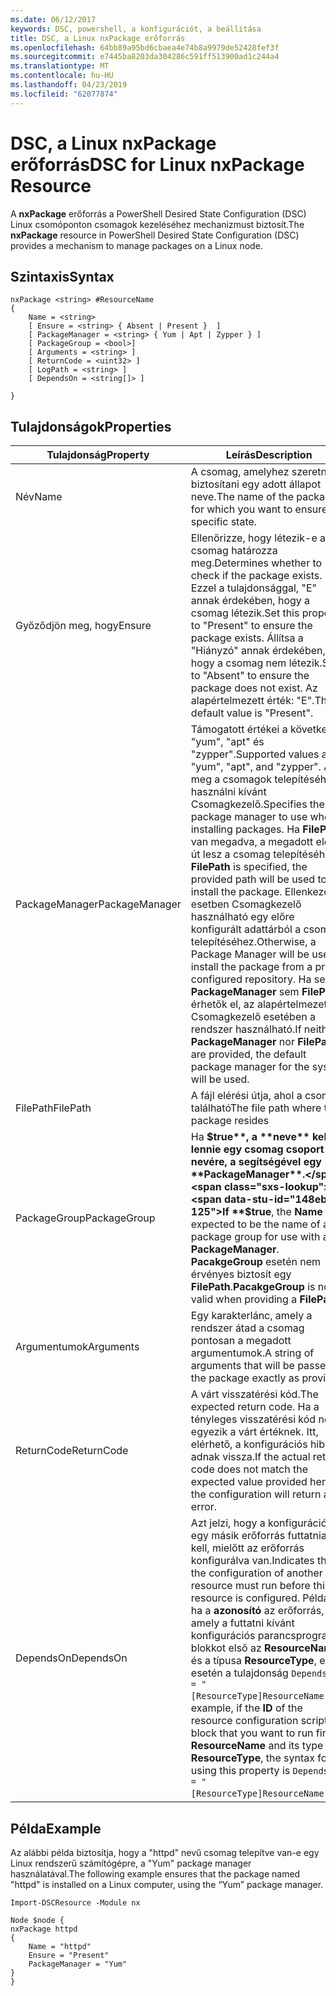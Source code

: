 ```yaml
---
ms.date: 06/12/2017
keywords: DSC, powershell, a konfigurációt, a beállítása
title: DSC, a Linux nxPackage erőforrás
ms.openlocfilehash: 64bb89a95bd6cbaea4e74b8a9979de52428fef3f
ms.sourcegitcommit: e7445ba8203da304286c591ff513900ad1c244a4
ms.translationtype: MT
ms.contentlocale: hu-HU
ms.lasthandoff: 04/23/2019
ms.locfileid: "62077874"
---
```

# <a name="dsc-for-linux-nxpackage-resource"></a><span data-ttu-id="148eb-103">DSC, a Linux nxPackage erőforrás</span><span class="sxs-lookup"><span data-stu-id="148eb-103">DSC for Linux nxPackage Resource</span></span>

<span data-ttu-id="148eb-104">A **nxPackage** erőforrás a PowerShell Desired State Configuration (DSC) Linux csomóponton csomagok kezeléséhez mechanizmust biztosít.</span><span class="sxs-lookup"><span data-stu-id="148eb-104">The **nxPackage** resource in PowerShell Desired State Configuration (DSC) provides a mechanism to manage packages on a Linux node.</span></span>

## <a name="syntax"></a><span data-ttu-id="148eb-105">Szintaxis</span><span class="sxs-lookup"><span data-stu-id="148eb-105">Syntax</span></span>

```
nxPackage <string> #ResourceName
{
    Name = <string>
    [ Ensure = <string> { Absent | Present }  ]
    [ PackageManager = <string> { Yum | Apt | Zypper } ]
    [ PackageGroup = <bool>]
    [ Arguments = <string> ]
    [ ReturnCode = <uint32> ]
    [ LogPath = <string> ]
    [ DependsOn = <string[]> ]

}
```

## <a name="properties"></a><span data-ttu-id="148eb-106">Tulajdonságok</span><span class="sxs-lookup"><span data-stu-id="148eb-106">Properties</span></span>

|  <span data-ttu-id="148eb-107">Tulajdonság</span><span class="sxs-lookup"><span data-stu-id="148eb-107">Property</span></span> |  <span data-ttu-id="148eb-108">Leírás</span><span class="sxs-lookup"><span data-stu-id="148eb-108">Description</span></span> |
|---|---|
| <span data-ttu-id="148eb-109">Név</span><span class="sxs-lookup"><span data-stu-id="148eb-109">Name</span></span>| <span data-ttu-id="148eb-110">A csomag, amelyhez szeretne biztosítani egy adott állapot neve.</span><span class="sxs-lookup"><span data-stu-id="148eb-110">The name of the package for which you want to ensure a specific state.</span></span>|
| <span data-ttu-id="148eb-111">Győződjön meg, hogy</span><span class="sxs-lookup"><span data-stu-id="148eb-111">Ensure</span></span>| <span data-ttu-id="148eb-112">Ellenőrizze, hogy létezik-e a csomag határozza meg.</span><span class="sxs-lookup"><span data-stu-id="148eb-112">Determines whether to check if the package exists.</span></span> <span data-ttu-id="148eb-113">Ezzel a tulajdonsággal, "E" annak érdekében, hogy a csomag létezik.</span><span class="sxs-lookup"><span data-stu-id="148eb-113">Set this property to "Present" to ensure the package exists.</span></span> <span data-ttu-id="148eb-114">Állítsa a "Hiányzó" annak érdekében, hogy a csomag nem létezik.</span><span class="sxs-lookup"><span data-stu-id="148eb-114">Set it to "Absent" to ensure the package does not exist.</span></span> <span data-ttu-id="148eb-115">Az alapértelmezett érték: "E".</span><span class="sxs-lookup"><span data-stu-id="148eb-115">The default value is "Present".</span></span>|
| <span data-ttu-id="148eb-116">PackageManager</span><span class="sxs-lookup"><span data-stu-id="148eb-116">PackageManager</span></span>| <span data-ttu-id="148eb-117">Támogatott értékei a következők: "yum", "apt" és "zypper".</span><span class="sxs-lookup"><span data-stu-id="148eb-117">Supported values are "yum", "apt", and "zypper".</span></span> <span data-ttu-id="148eb-118">Adja meg a csomagok telepítéséhez használni kívánt Csomagkezelő.</span><span class="sxs-lookup"><span data-stu-id="148eb-118">Specifies the package manager to use when installing packages.</span></span> <span data-ttu-id="148eb-119">Ha **FilePath** van megadva, a megadott elérési út lesz a csomag telepítéséhez.</span><span class="sxs-lookup"><span data-stu-id="148eb-119">If **FilePath** is specified, the provided path will be used to install the package.</span></span> <span data-ttu-id="148eb-120">Ellenkező esetben Csomagkezelő használható egy előre konfigurált adattárból a csomag telepítéséhez.</span><span class="sxs-lookup"><span data-stu-id="148eb-120">Otherwise, a Package Manager will be used to install the package from a pre-configured repository.</span></span> <span data-ttu-id="148eb-121">Ha sem **PackageManager** sem **FilePath** érhetők el, az alapértelmezett Csomagkezelő esetében a rendszer használható.</span><span class="sxs-lookup"><span data-stu-id="148eb-121">If neither **PackageManager** nor **FilePath** are provided, the default package manager for the system will be used.</span></span>|
| <span data-ttu-id="148eb-122">FilePath</span><span class="sxs-lookup"><span data-stu-id="148eb-122">FilePath</span></span>| <span data-ttu-id="148eb-123">A fájl elérési útja, ahol a csomag található</span><span class="sxs-lookup"><span data-stu-id="148eb-123">The file path where the package resides</span></span>|
| <span data-ttu-id="148eb-124">PackageGroup</span><span class="sxs-lookup"><span data-stu-id="148eb-124">PackageGroup</span></span>| <span data-ttu-id="148eb-125">Ha **$true**, a **neve** kell lennie egy csomag csoport nevére, a segítségével egy **PackageManager**.</span><span class="sxs-lookup"><span data-stu-id="148eb-125">If **$true**, the **Name** is expected to be the name of a package group for use with a **PackageManager**.</span></span> <span data-ttu-id="148eb-126">**PacakgeGroup** esetén nem érvényes biztosít egy **FilePath**.</span><span class="sxs-lookup"><span data-stu-id="148eb-126">**PacakgeGroup** is not valid when providing a **FilePath**.</span></span>|
| <span data-ttu-id="148eb-127">Argumentumok</span><span class="sxs-lookup"><span data-stu-id="148eb-127">Arguments</span></span>| <span data-ttu-id="148eb-128">Egy karakterlánc, amely a rendszer átad a csomag pontosan a megadott argumentumok.</span><span class="sxs-lookup"><span data-stu-id="148eb-128">A string of arguments that will be passed to the package exactly as provided.</span></span>|
| <span data-ttu-id="148eb-129">ReturnCode</span><span class="sxs-lookup"><span data-stu-id="148eb-129">ReturnCode</span></span>| <span data-ttu-id="148eb-130">A várt visszatérési kód.</span><span class="sxs-lookup"><span data-stu-id="148eb-130">The expected return code.</span></span> <span data-ttu-id="148eb-131">Ha a tényleges visszatérési kód nem egyezik a várt értéknek. Itt, elérhető, a konfigurációs hibát adnak vissza.</span><span class="sxs-lookup"><span data-stu-id="148eb-131">If the actual return code does not match the expected value provided here, the configuration will return an error.</span></span>|
| <span data-ttu-id="148eb-132">DependsOn</span><span class="sxs-lookup"><span data-stu-id="148eb-132">DependsOn</span></span> | <span data-ttu-id="148eb-133">Azt jelzi, hogy a konfigurációt egy másik erőforrás futtatnia kell, mielőtt az erőforrás konfigurálva van.</span><span class="sxs-lookup"><span data-stu-id="148eb-133">Indicates that the configuration of another resource must run before this resource is configured.</span></span> <span data-ttu-id="148eb-134">Például ha a **azonosító** az erőforrás, amely a futtatni kívánt konfigurációs parancsprogram-blokkot első az **ResourceName** és a típusa **ResourceType**, ezzel esetén a tulajdonság `DependsOn = "[ResourceType]ResourceName"`.</span><span class="sxs-lookup"><span data-stu-id="148eb-134">For example, if the **ID** of the resource configuration script block that you want to run first is **ResourceName** and its type is **ResourceType**, the syntax for using this property is `DependsOn = "[ResourceType]ResourceName"`.</span></span>|

## <a name="example"></a><span data-ttu-id="148eb-135">Példa</span><span class="sxs-lookup"><span data-stu-id="148eb-135">Example</span></span>

<span data-ttu-id="148eb-136">Az alábbi példa biztosítja, hogy a "httpd" nevű csomag telepítve van-e egy Linux rendszerű számítógépre, a "Yum" package manager használatával.</span><span class="sxs-lookup"><span data-stu-id="148eb-136">The following example ensures that the package named "httpd" is installed on a Linux computer, using the “Yum” package manager.</span></span>

```
Import-DSCResource -Module nx

Node $node {
nxPackage httpd
{
    Name = "httpd"
    Ensure = "Present"
    PackageManager = "Yum"
}
}
```